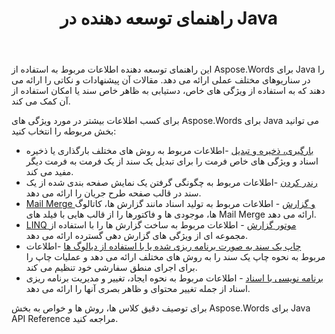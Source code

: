 ﻿---
title: راهنمای توسعه دهنده در Java
second_title: Aspose.Words برای Java
articleTitle: راهنمای توسعه دهنده
linktitle: راهنمای توسعه دهنده
description: "یاد بگیرید Aspose.Words برای Java راهنمای توسعه دهنده برای دریافت موارد استفاده بیشتر، نکات و جزئیات فنی."
type: docs
weight: 20
url: /fa/java/developer-guide/
timestamp: 2024-09-25-11-08-55
---

این راهنمای توسعه دهنده اطلاعات مربوط به استفاده از Aspose.Words برای Java را در سناریوهای مختلف عملی ارائه می دهد. مقالات آن پیشنهادات و نکاتی را ارائه می دهند که به استفاده از ویژگی های خاص، دستیابی به ظاهر خاص سند یا امکان استفاده از آن کمک می کند.

برای کسب اطلاعات بیشتر در مورد ویژگی های Aspose.Words برای Java می توانید بخش مربوطه را انتخاب کنید:

- [بارگیری، ذخیره و تبدیل](/words/java/loading-saving-and-converting/) -اطلاعات مربوط به روش های مختلف بارگذاری یا ذخیره اسناد و ویژگی های خاص فرمت را برای تبدیل یک سند از یک فرمت به فرمت دیگر مفید می کند.
- [رندر کردن](/words/java/rendering/) -اطلاعات مربوط به چگونگی گرفتن یک نمایش صفحه بندی شده از یک سند در قالب صفحه طرح جریان را ارائه می دهد.
- [Mail Merge و گزارش](/words/java/mail-merge-and-reporting/) - اطلاعات مربوط به تولید اسناد مانند گزارش ها، کاتالوگ ها، موجودی ها و فاکتورها را از قالب هایی با فیلد های Mail Merge ارائه می دهد.
- [LINQ موتور گزارش](/words/java/linq-reporting-engine/) - اطلاعات مربوط به ساخت گزارش ها را با استفاده از مجموعه ای از ویژگی های گزارش دهی گسترده ارائه می دهد.
- [چاپ یک سند به صورت برنامه ریزی شده یا با استفاده از دیالوگ ها](/words/java/print-a-document-programmatically-or-using-dialogs/) -اطلاعات مربوط به نحوه چاپ یک سند را به روش های مختلف ارائه می دهد و عملیات چاپ را برای اجرای منطق سفارشی خود تنظیم می کند.
- [برنامه نویسی با اسناد](/words/java/programming-with-documents/) - اطلاعات مربوط به نحوه ایجاد، تغییر و مدیریت برنامه ریزی اسناد از جمله تغییر محتوای و ظاهر بصری آنها را ارائه می دهد.

برای توصیف دقیق کلاس ها، روش ها و خواص به بخش Aspose.Words برای Java API Reference مراجعه کنید.
